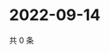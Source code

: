 # 2022-09-14

共 0 条

<!-- BEGIN WEIBO -->
<!-- 最后更新时间 Wed Sep 14 2022 03:18:09 GMT+0800 (China Standard Time) -->

<!-- END WEIBO -->
